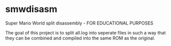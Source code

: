 # smwdisasm
Super Mario World split disassembly - FOR EDUCATIONAL PURPOSES

The goal of this project is to split all.log into seperate files in such a way that they can be combined and compiled into the same ROM as the original.
